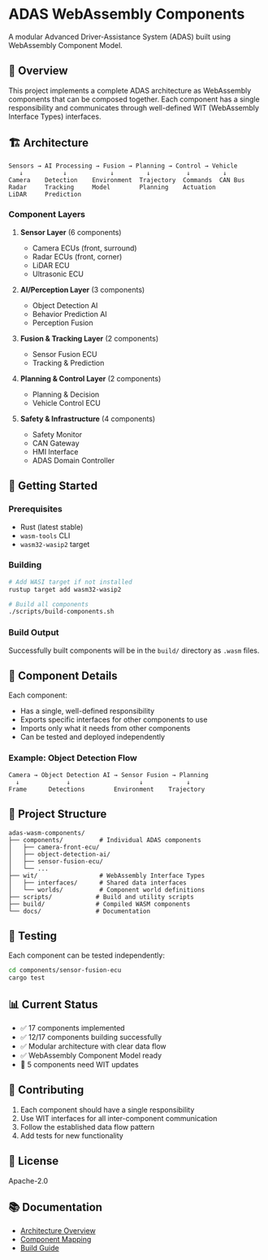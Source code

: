 # ADAS WebAssembly Components

A modular Advanced Driver-Assistance System (ADAS) built using WebAssembly Component Model.

## 🚗 Overview

This project implements a complete ADAS architecture as WebAssembly components that can be composed together. Each component has a single responsibility and communicates through well-defined WIT (WebAssembly Interface Types) interfaces.

## 🏗️ Architecture

```
Sensors → AI Processing → Fusion → Planning → Control → Vehicle
   ↓           ↓            ↓         ↓          ↓         ↓
Camera    Detection    Environment  Trajectory  Commands  CAN Bus
Radar     Tracking     Model        Planning    Actuation
LiDAR     Prediction
```

### Component Layers

1. **Sensor Layer** (6 components)
   - Camera ECUs (front, surround)
   - Radar ECUs (front, corner)
   - LiDAR ECU
   - Ultrasonic ECU

2. **AI/Perception Layer** (3 components)
   - Object Detection AI
   - Behavior Prediction AI  
   - Perception Fusion

3. **Fusion & Tracking Layer** (2 components)
   - Sensor Fusion ECU
   - Tracking & Prediction

4. **Planning & Control Layer** (2 components)
   - Planning & Decision
   - Vehicle Control ECU

5. **Safety & Infrastructure** (4 components)
   - Safety Monitor
   - CAN Gateway
   - HMI Interface
   - ADAS Domain Controller

## 🚀 Getting Started

### Prerequisites

- Rust (latest stable)
- `wasm-tools` CLI
- `wasm32-wasip2` target

### Building

```bash
# Add WASI target if not installed
rustup target add wasm32-wasip2

# Build all components
./scripts/build-components.sh
```

### Build Output

Successfully built components will be in the `build/` directory as `.wasm` files.

## 🔧 Component Details

Each component:
- Has a single, well-defined responsibility
- Exports specific interfaces for other components to use
- Imports only what it needs from other components
- Can be tested and deployed independently

### Example: Object Detection Flow

```
Camera → Object Detection AI → Sensor Fusion → Planning
  ↓             ↓                   ↓            ↓
Frame      Detections        Environment    Trajectory
```

## 📁 Project Structure

```
adas-wasm-components/
├── components/          # Individual ADAS components
│   ├── camera-front-ecu/
│   ├── object-detection-ai/
│   ├── sensor-fusion-ecu/
│   └── ...
├── wit/                 # WebAssembly Interface Types
│   ├── interfaces/      # Shared data interfaces
│   └── worlds/          # Component world definitions
├── scripts/            # Build and utility scripts
├── build/              # Compiled WASM components
└── docs/               # Documentation
```

## 🧪 Testing

Each component can be tested independently:

```bash
cd components/sensor-fusion-ecu
cargo test
```

## 📊 Current Status

- ✅ 17 components implemented
- ✅ 12/17 components building successfully
- ✅ Modular architecture with clear data flow
- ✅ WebAssembly Component Model ready
- 🚧 5 components need WIT updates

## 🤝 Contributing

1. Each component should have a single responsibility
2. Use WIT interfaces for all inter-component communication
3. Follow the established data flow pattern
4. Add tests for new functionality

## 📄 License

Apache-2.0

## 📚 Documentation

- [Architecture Overview](docs/ADAS_ARCHITECTURE.md)
- [Component Mapping](docs/COMPONENT_MAPPING.md)
- [Build Guide](scripts/build-components.sh)